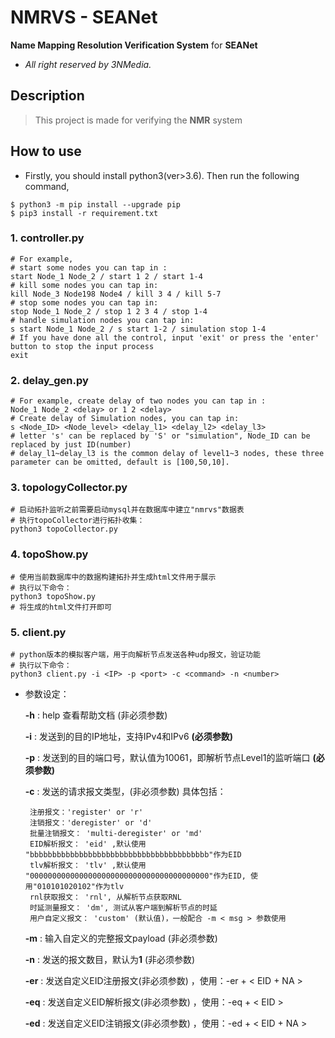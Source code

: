 # NMRVS - SEANet

**Name Mapping Resolution Verification System** for **SEANet**

- *All right reserved by 3NMedia.*

## Description

> This project is made for verifying the **NMR** system

## How to use

- Firstly, you should install python3(ver>3.6). Then run the following command,
```shell
$ python3 -m pip install --upgrade pip
$ pip3 install -r requirement.txt
```

### 1. controller.py

```shell
# For example, 
# start some nodes you can tap in : 
start Node_1 Node_2 / start 1 2 / start 1-4
# kill some nodes you can tap in: 
kill Node_3 Node198 Node4 / kill 3 4 / kill 5-7
# stop some nodes you can tap in: 
stop Node_1 Node_2 / stop 1 2 3 4 / stop 1-4
# handle simulation nodes you can tap in:
s start Node_1 Node_2 / s start 1-2 / simulation stop 1-4
# If you have done all the control, input 'exit' or press the 'enter' button to stop the input process
exit
```

### 2. delay_gen.py

```shell
# For example, create delay of two nodes you can tap in : 
Node_1 Node_2 <delay> or 1 2 <delay>
# Create delay of Simulation nodes, you can tap in:
s <Node_ID> <Node_level> <delay_l1> <delay_l2> <delay_l3>
# letter 's' can be replaced by 'S' or "simulation", Node_ID can be replaced by just ID(number)
# delay_l1~delay_l3 is the common delay of level1~3 nodes, these three parameter can be omitted, default is [100,50,10].
```

### 3. topologyCollector.py

```shell
# 启动拓扑监听之前需要启动mysql并在数据库中建立"nmrvs"数据表
# 执行topoCollector进行拓扑收集：
python3 topoCollector.py
```

### 4. topoShow.py

```shell
# 使用当前数据库中的数据构建拓扑并生成html文件用于展示
# 执行以下命令：
python3 topoShow.py
# 将生成的html文件打开即可
```

### 5. client.py

```shell
# python版本的模拟客户端，用于向解析节点发送各种udp报文，验证功能
# 执行以下命令：
python3 client.py -i <IP> -p <port> -c <command> -n <number>
``` 
- 参数设定：
  
    **-h** : help 查看帮助文档 (非必须参数) 
  
     **-i** : 发送到的目的IP地址，支持IPv4和IPv6 **(必须参数)**
  
    **-p** : 发送到的目的端口号，默认值为10061，即解析节点Level1的监听端口 **(必须参数)** 
     
    **-c** : 发送的请求报文类型，(非必须参数) 具体包括：
  
       注册报文：'register' or 'r'
       注销报文：'deregister' or 'd' 
       批量注销报文： 'multi-deregister' or 'md' 
       EID解析报文： 'eid' ,默认使用 "bbbbbbbbbbbbbbbbbbbbbbbbbbbbbbbbbbbbbbbb"作为EID 
       tlv解析报文： 'tlv' ,默认使用 "0000000000000000000000000000000000000000"作为EID, 使用"010101020102"作为tlv 
       rnl获取报文： 'rnl', 从解析节点获取RNL
       时延测量报文： 'dm', 测试从客户端到解析节点的时延
       用户自定义报文： 'custom' (默认值)，一般配合 -m < msg > 参数使用 
  
    **-m** : 输入自定义的完整报文payload (非必须参数) 
  
    **-n** : 发送的报文数目，默认为**1** (非必须参数) 
  
    **-er** : 发送自定义EID注册报文(非必须参数) ，使用：-er + < EID + NA > 
  
    **-eq** : 发送自定义EID解析报文(非必须参数) ，使用：-eq + < EID > 
  
    **-ed** : 发送自定义EID注销报文(非必须参数) ，使用：-ed + < EID + NA > 